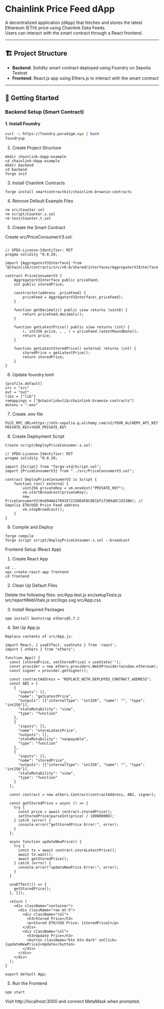 # Chainlink Price Feed dApp

A decentralized application (dApp) that fetches and stores the latest Ethereum (ETH) price using Chainlink Data Feeds.  
Users can interact with the smart contract through a React frontend.

---

## 🏗 Project Structure

- **Backend**: Solidity smart contract deployed using Foundry on Sepolia Testnet
- **Frontend**: React.js app using Ethers.js to interact with the smart contract

---

## 🚀 Getting Started

### Backend Setup (Smart Contract)

#### 1. Install Foundry

```bash
curl -L https://foundry.paradigm.xyz | bash
foundryup
```

2. Create Project Structure
```
mkdir chainlink-dapp-example
cd chainlink-dapp-example
mkdir backend
cd backend
forge init
```

3. Install Chainlink Contracts
```
forge install smartcontractkit/chainlink-brownie-contracts
```

4. Remove Default Example Files
```
rm src/Counter.sol
rm script/Counter.s.sol
rm test/Counter.t.sol
```

5. Create the Smart Contract

Create src/PriceConsumerV3.sol:

```

// SPDX-License-Identifier: MIT
pragma solidity ^0.8.20;

import {AggregatorV3Interface} from "@chainlink/contracts/src/v0.8/shared/interfaces/AggregatorV3Interface.sol";

contract PriceConsumerV3 {
    AggregatorV3Interface public priceFeed;
    int public storedPrice;

    constructor(address _priceFeed) {
        priceFeed = AggregatorV3Interface(_priceFeed);
    }

    function getDecimals() public view returns (uint8) {
        return priceFeed.decimals();
    }

    function getLatestPrice() public view returns (int) {
        (, int256 price, , , ) = priceFeed.latestRoundData();
        return price;
    }

    function getLatestStoredPrice() external returns (int) {
        storedPrice = getLatestPrice();
        return storedPrice;
    }
}

```

6. Update foundry.toml

```
[profile.default]
src = "src"
out = "out"
libs = ["lib"]
remappings = ["@chainlink=lib/chainlink-brownie-contracts"]
dotenv = ".env"

```

7. Create .env file
```
FUJI_RPC_URL=https://eth-sepolia.g.alchemy.com/v2/YOUR_ALCHEMY_API_KEY
PRIVATE_KEY=YOUR_PRIVATE_KEY
```

8. Create Deployment Script
```
Create script/DeployPriceConsumer.s.sol:

// SPDX-License-Identifier: MIT
pragma solidity ^0.8.20;

import {Script} from "forge-std/Script.sol";
import {PriceConsumerV3} from "../src/PriceConsumerV3.sol";

contract DeployPriceConsumerV3 is Script {
    function run() external {
        uint256 privateKey = vm.envUint("PRIVATE_KEY");
        vm.startBroadcast(privateKey);
        new PriceConsumerV3(0x694AA1769357215DE4FAC081bf1f309aDC325306); // Sepolia ETH/USD Price Feed address
        vm.stopBroadcast();
    }
}
```
9. Compile and Deploy
```
forge compile
forge script script/DeployPriceConsumer.s.sol --broadcast
```

Frontend Setup (React App)
1. Create React App
```
cd ..
npx create-react-app frontend
cd frontend
```

2. Clean Up Default Files

Delete the following files:
src/App.test.js
src/setupTests.js
src/reportWebVitals.js
src/logo.svg
src/App.css

3. Install Required Packages
```
npm install bootstrap ethers@5.7.2
```
4. Set Up App.js
```
Replace contents of src/App.js:

import React, { useEffect, useState } from 'react';
import { ethers } from "ethers";

function App() {
  const [storedPrice, setStoredPrice] = useState('');
  const provider = new ethers.providers.Web3Provider(window.ethereum);
  const signer = provider.getSigner();

  const contractAddress = "REPLACE_WITH_DEPLOYED_CONTRACT_ADDRESS";
  const ABI = [
    {
      "inputs": [],
      "name": "getLatestPrice",
      "outputs": [{"internalType": "int256", "name": "", "type": "int256"}],
      "stateMutability": "view",
      "type": "function"
    },
    {
      "inputs": [],
      "name": "storeLatestPrice",
      "outputs": [],
      "stateMutability": "nonpayable",
      "type": "function"
    },
    {
      "inputs": [],
      "name": "storedPrice",
      "outputs": [{"internalType": "int256", "name": "", "type": "int256"}],
      "stateMutability": "view",
      "type": "function"
    }
  ];

  const contract = new ethers.Contract(contractAddress, ABI, signer);

  const getStoredPrice = async () => {
    try {
      const price = await contract.storedPrice();
      setStoredPrice(parseInt(price) / 100000000);
    } catch (error) {
      console.error("getStoredPrice Error:", error);
    }
  };

  async function updateNewPrice() {
    try {
      const tx = await contract.storeLatestPrice();
      await tx.wait();
      await getStoredPrice();
    } catch (error) {
      console.error("updateNewPrice Error:", error);
    }
  }

  useEffect(() => {
    getStoredPrice();
  }, []);

  return (
    <div className="container">
      <div className="row mt-5">
        <div className="col">
          <h3>Stored Price</h3>
          <p>Stored ETH/USD Price: {storedPrice}</p>
        </div>
        <div className="col">
          <h3>Update Price</h3>
          <button className="btn btn-dark" onClick={updateNewPrice}>Update</button>
        </div>
      </div>
    </div>
  );
}

export default App;
```
5. Run the Frontend
```
npm start
```
Visit http://localhost:3000 and connect MetaMask when prompted.
